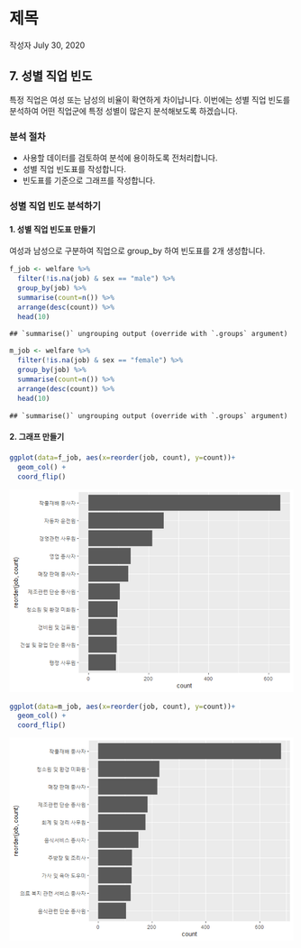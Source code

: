 제목
================
작성자
July 30, 2020

## 7\. 성별 직업 빈도

특정 직업은 여성 또는 남성의 비율이 확연하게 차이납니다. 이번에는 성별 직업 빈도를 분석하여 어떤 직업군에 특정 성별이 많은지
분석해보도록 하겠습니다.

### 분석 절차

  - 사용할 데이터를 검토하여 분석에 용이하도록 전처리합니다.
  - 성별 직업 빈도표를 작성합니다.
  - 빈도표를 기준으로 그래프를 작성합니다.

### 성별 직업 빈도 분석하기

#### 1\. 성별 직업 빈도표 만들기

여성과 남성으로 구분하여 직업으로 group\_by 하여 빈도표를 2개 생성합니다.

``` r
f_job <- welfare %>% 
  filter(!is.na(job) & sex == "male") %>% 
  group_by(job) %>% 
  summarise(count=n()) %>% 
  arrange(desc(count)) %>% 
  head(10)
```

    ## `summarise()` ungrouping output (override with `.groups` argument)

``` r
m_job <- welfare %>% 
  filter(!is.na(job) & sex == "female") %>% 
  group_by(job) %>% 
  summarise(count=n()) %>% 
  arrange(desc(count)) %>% 
  head(10)
```

    ## `summarise()` ungrouping output (override with `.groups` argument)

#### 2\. 그래프 만들기

``` r
ggplot(data=f_job, aes(x=reorder(job, count), y=count))+
  geom_col() +
  coord_flip()
```

![](welfare07_files/figure-gfm/unnamed-chunk-3-1.png)<!-- -->

``` r
ggplot(data=m_job, aes(x=reorder(job, count), y=count))+
  geom_col() +
  coord_flip()
```

![](welfare07_files/figure-gfm/unnamed-chunk-4-1.png)<!-- -->
